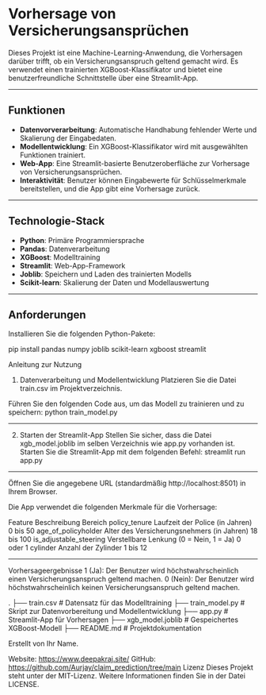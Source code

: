 # Vorhersage von Versicherungsansprüchen

Dieses Projekt ist eine Machine-Learning-Anwendung, die Vorhersagen darüber trifft, ob ein Versicherungsanspruch geltend gemacht wird. Es verwendet einen trainierten XGBoost-Klassifikator und bietet eine benutzerfreundliche Schnittstelle über eine Streamlit-App.

---

## Funktionen

- **Datenvorverarbeitung**: Automatische Handhabung fehlender Werte und Skalierung der Eingabedaten.
- **Modellentwicklung**: Ein XGBoost-Klassifikator wird mit ausgewählten Funktionen trainiert.
- **Web-App**: Eine Streamlit-basierte Benutzeroberfläche zur Vorhersage von Versicherungsansprüchen.
- **Interaktivität**: Benutzer können Eingabewerte für Schlüsselmerkmale bereitstellen, und die App gibt eine Vorhersage zurück.

---

## Technologie-Stack

- **Python**: Primäre Programmiersprache
- **Pandas**: Datenverarbeitung
- **XGBoost**: Modelltraining
- **Streamlit**: Web-App-Framework
- **Joblib**: Speichern und Laden des trainierten Modells
- **Scikit-learn**: Skalierung der Daten und Modellauswertung

---

## Anforderungen

Installieren Sie die folgenden Python-Pakete:

pip install pandas numpy joblib scikit-learn xgboost streamlit

Anleitung zur Nutzung
1. Datenverarbeitung und Modellentwicklung
Platzieren Sie die Datei train.csv im Projektverzeichnis.

Führen Sie den folgenden Code aus, um das Modell zu trainieren und zu speichern:
python train_model.py

---
2. Starten der Streamlit-App
Stellen Sie sicher, dass die Datei xgb_model.joblib im selben Verzeichnis wie app.py vorhanden ist.
Starten Sie die Streamlit-App mit dem folgenden Befehl:
streamlit run app.py

---

Öffnen Sie die angegebene URL (standardmäßig http://localhost:8501) in Ihrem Browser.

Die App verwendet die folgenden Merkmale für die Vorhersage:

Feature	Beschreibung	Bereich
policy_tenure	Laufzeit der Police (in Jahren)	0 bis 50
age_of_policyholder	Alter des Versicherungsnehmers (in Jahren)	18 bis 100
is_adjustable_steering	Verstellbare Lenkung (0 = Nein, 1 = Ja)	0 oder 1
cylinder	Anzahl der Zylinder	1 bis 12

---

Vorhersageergebnisse
1 (Ja): Der Benutzer wird höchstwahrscheinlich einen Versicherungsanspruch geltend machen.
0 (Nein): Der Benutzer wird höchstwahrscheinlich keinen Versicherungsanspruch geltend machen.

.
├── train.csv               # Datensatz für das Modelltraining
├── train_model.py          # Skript zur Datenvorbereitung und Modellentwicklung
├── app.py                  # Streamlit-App für Vorhersagen
├── xgb_model.joblib        # Gespeichertes XGBoost-Modell
├── README.md               # Projektdokumentation


Erstellt von Ihr Name.

Website: https://www.deepakraj.site/
GitHub: https://github.com/Aurjay/claim_prediction/tree/main
Lizenz
Dieses Projekt steht unter der MIT-Lizenz. Weitere Informationen finden Sie in der Datei LICENSE.
